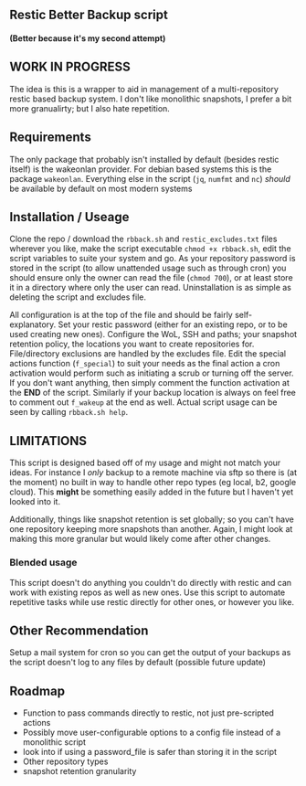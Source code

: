 ## Restic Better Backup script
#### (Better because it's my second attempt)

## WORK IN PROGRESS

The idea is this is a wrapper to aid in management of a multi-repository restic based backup system.  I don't like monolithic snapshots, I prefer a bit more granualirty; but I also hate repetition.

## Requirements 
The only package that probably isn't installed by default (besides restic itself) is the wakeonlan provider.  For debian based systems this is the package `wakeonlan`.  Everything else in the script (`jq`, `numfmt` and `nc`) *should* be available by default on most modern systems

## Installation / Useage

Clone the repo / download the `rbback.sh` and `restic_excludes.txt` files wherever you like, make the script executable `chmod +x rbback.sh`, edit the script variables to suite your system and go.  As your repository password is stored in the script (to allow unattended usage such as through cron) you should ensure only the owner can read the file (`chmod 700`), or at least store it in a directory where only the user can read. Uninstallation is as simple as deleting the script and excludes file.

All configuration is at the top of the file and should be fairly self-explanatory.  Set your restic password (either for an existing repo, or to be used creating new ones).
Configure the WoL, SSH and paths; your snapshot retention policy, the locations you want to create repositories for.  File/directory exclusions are handled by the excludes file.
Edit the special actions function (`f_special`) to suit your needs as the final action a cron activation would perform such as initiating a scrub or turning off the server.  
If you don't want anything, then simply comment the function activation at the **END** of the script.  Similarly if your backup location is always on feel free to comment out `f_wakeup` at the end as well.
Actual script usage can be seen by calling `rbback.sh help`.  

## LIMITATIONS

This script is designed based off of my usage and might not match your ideas.  For instance I *only* backup to a remote machine via sftp so there is (at the moment) no built in way to handle other repo types (eg local, b2, google cloud).  This **might** be something easily added in the future but I haven't yet looked into it.

Additionally, things like snapshot retention is set globally; so you can't have one repository keeping more snapshots than another.  Again, I might look at making this more granular but would likely come after other changes.

### Blended usage

This script doesn't do anything you couldn't do directly with restic and can work with existing repos as well as new ones.  Use this script to automate repetitive tasks while use restic directly for other ones, or however you like.

## Other Recommendation

Setup a mail system for cron so you can get the output of your backups as the script doesn't log to any files by default (possible future update)

## Roadmap

* Function to pass commands directly to restic, not just pre-scripted actions
* Possibly move user-configurable options to a config file instead of a monolithic script
* look into if using a password_file is safer than storing it in the script
* Other repository types
* snapshot retention granularity
